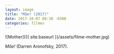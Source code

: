 ```yaml
---
layout: image
title: "Mãe! (2017)"
date: 2017-10-07 08:30 -0300
categories: filmes
---
```

![Mother]({{ site.baseurl }}/assets/filme-mother.jpg)

_Mãe!_ (Darren Aronofsky, 2017).

